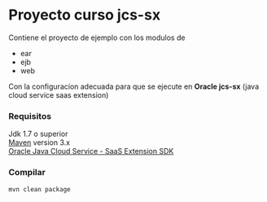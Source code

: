 # Proyecto curso jcs-sx 

Contiene el proyecto de ejemplo con los modulos de 
- ear
- ejb 
- web 

Con la configuracíon adecuada para que se ejecute en **Oracle  jcs-sx** (java cloud service saas extension)

### Requisitos 
Jdk 1.7 o superior  
[Maven](https://maven.apache.org/)  version 3.x   
[Oracle Java Cloud Service - SaaS Extension SDK](https://www.oracle.com/technetwork/middleware/weblogic/downloads/java-cloud-sdk-1848874.html)


### Compilar 
```
mvn clean package
 ```
